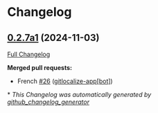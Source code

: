 # Changelog

## [0.2.7a1](https://github.com/OpenVoiceOS/ovos-skill-icanhazdadjokes/tree/0.2.7a1) (2024-11-03)

[Full Changelog](https://github.com/OpenVoiceOS/ovos-skill-icanhazdadjokes/compare/0.2.6...0.2.7a1)

**Merged pull requests:**

- French [\#26](https://github.com/OpenVoiceOS/ovos-skill-icanhazdadjokes/pull/26) ([gitlocalize-app[bot]](https://github.com/apps/gitlocalize-app))



\* *This Changelog was automatically generated by [github_changelog_generator](https://github.com/github-changelog-generator/github-changelog-generator)*

